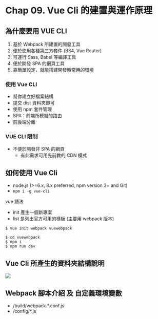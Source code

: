 # Chap 09. Vue Cli 的建置與運作原理

## 為什麼要用 VUE CLI

1. 基於 Webpack 所建置的開發工具
2. 便於使用各種第三方套件 (BS4, Vue Router)
3. 可運行 Sass, Babel 等編譯工具
4. 便於開發 SPA 的網頁工具
5. 靠簡單設定，就能搭建開發時常用的環境

### 使用 Vue CLI

- 幫你建立好檔案結構
- 提交 dist 資料夾即可
- 使用 npm 套件管理
- SPA：前端所模擬的路由
- 前後端分離

### VUE CLI 限制

- 不便於開發非 SPA 的網頁
  - 有此需求可用先前教的 CDN 模式

## 如何使用 Vue Cli

- node.js (>=6.x, 8.x preferred, npm version 3+ and Git)
- `npm i -g vue-cli`

vue 語法

- init 產生一個新專案
- list 是列出官方可用的樣板 (主要用 webpack 版本)

```shell
$ vue init webpack vuewebpack
```

```shell
$ cd vuewebpack
$ npm i
$ npm run dev
```

## Vue Cli 所產生的資料夾結構說明

![](https://imgur.com/HNbX3l7.png)

## Webpack 腳本介紹 及 自定義環境變數

- /build/webpack.*.conf.js
- /config/*.js
